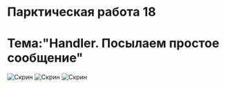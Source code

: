 Парктическая работа 18
==========================================
Тема:"Handler. Посылаем простое сообщение"
==========================================
![Скрин](http://git.scc/git/Repository/Blob/27a78543-39ed-4f1c-8e69-9fd4a3852b10?encodedName=master&encodedPath=MDK01.03%2Fpr18%2F1.png)
![Скрин](http://git.scc/git/Repository/Blob/27a78543-39ed-4f1c-8e69-9fd4a3852b10?encodedName=master&encodedPath=MDK01.03%2Fpr18%2F2.png)
![Скрин](http://git.scc/git/Repository/Blob/27a78543-39ed-4f1c-8e69-9fd4a3852b10?encodedName=master&encodedPath=MDK01.03%2Fpr18%2F3.png)